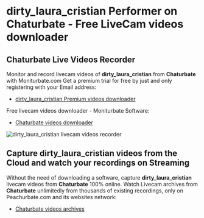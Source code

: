 # dirty_laura_cristian Performer on Chaturbate - Free LiveCam videos downloader

## Chaturbate Live Videos Recorder

Monitor and record livecam videos of **dirty_laura_cristian** from **Chaturbate** with Moniturbate.com
Get a premium trial for free by just and only registering with your Email address:
* [dirty_laura_cristian Premium videos downloader](https://moniturbate.com/request-demo-licence-key.html)

Free livecam videos downloader - Moniturbate Software:
* [Chaturbate videos downloader](https://moniturbate.com/moniturbate-download-software.html)

![dirty_laura_cristian livecam videos recorder](https://peachurnet.com/templates/moniturbate-software.png)


## Capture dirty_laura_cristian videos from the Cloud and watch your recordings on Streaming

Without the need of downloading a software, capture **dirty_laura_cristian** livecam videos from **Chaturbate** 100% online.
Watch Livecam archives from **Chaturbate** unlimitedly from thousands of existing recordings, only on Peachurbate.com and its websites network:
* [Chaturbate videos archives](https://peachurnet.com/)